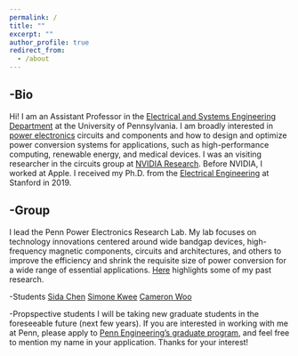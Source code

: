 ```yaml
---
permalink: /
title: ""
excerpt: ""
author_profile: true
redirect_from: 
  - /about
---
```


-Bio
-------
Hi! I am an Assistant Professor in the [Electrical and Systems Engineering Department](https://www.ese.upenn.edu) at the University of Pennsylvania. I am broadly interested in [power electronics](https://en.wikipedia.org/wiki/Power_electronics) circuits and components and how to design and optimize power conversion systems for applications, such as high-performance computing, renewable energy, and medical devices. I was an visiting researcher in the circuits group at [NVIDIA Research](https://www.nvidia.com/en-us/research/). Before NVIDIA, I worked at Apple. I received my Ph.D. from the [Electrical Engineering](https://ee.stanford.edu) at Stanford in 2019. 

-Group
-------
I lead the Penn Power Electronics Research Lab. My lab focuses on technology innovations centered around wide bandgap devices, high-frequency magnetic components, circuits and architectures, and others to improve the efficiency and shrink the requisite size of power conversion for a wide range of essential applications. [Here](https://leigupe.github.io/research/) highlights some of my past research. 

-Students
[Sida Chen](https://www.linkedin.com/in/chensida/)
[Simone Kwee](https://www.linkedin.com/in/simone-kwee)
[Cameron Woo](https://www.linkedin.com/in/cameron-woo/)

-Propspective students
I will be taking new graduate students in the foreseeable future (next few years). If you are interested in working with me at Penn, please apply to [Penn Engineering’s graduate program](https://gradadm.seas.upenn.edu), and feel free to mention my name in your application. Thanks for your interest!